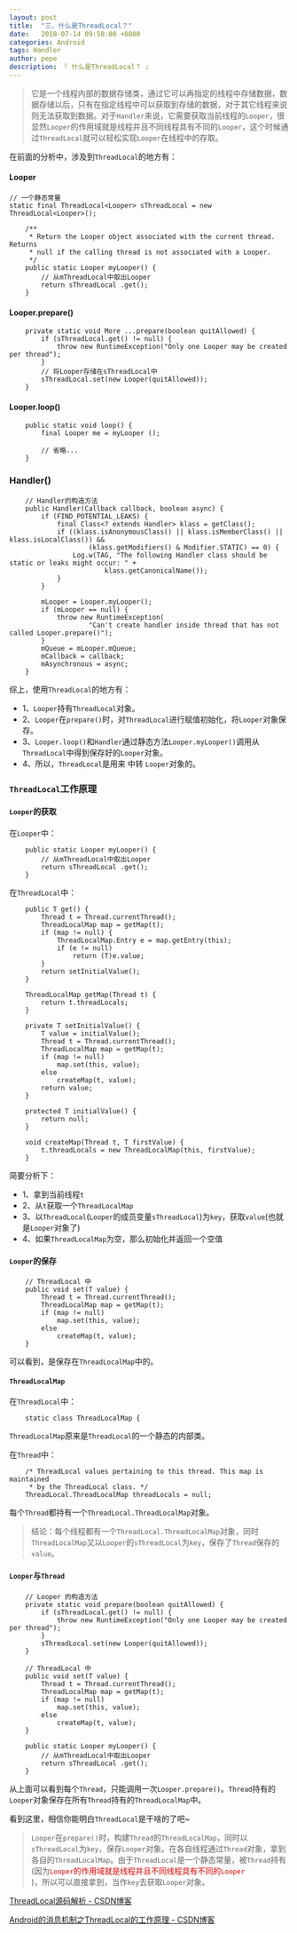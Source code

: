 ```yaml
---
layout: post
title:  "三、什么是ThreadLocal？"
date:   2018-07-14 09:50:00 +0800
categories: Android
tags: Handler
author: pepe
description: 『 什么是ThreadLocal？ 』
---
```


> 它是一个线程内部的数据存储类，通过它可以再指定的线程中存储数据，数据存储以后，只有在指定线程中可以获取到存储的数据，对于其它线程来说则无法获取到数据。对于`Handler`来说，它需要获取当前线程的`Looper`，很显然`Looper`的作用域就是线程并且不同线程具有不同的`Looper`，这个时候通过`ThreadLocal`就可以轻松实现`Looper`在线程中的存取。

在前面的分析中，涉及到`ThreadLocal`的地方有：
#### **Looper**
```
// 一个静态常量
static final ThreadLocal<Looper> sThreadLocal = new ThreadLocal<Looper>();

    /**
     * Return the Looper object associated with the current thread.  Returns
     * null if the calling thread is not associated with a Looper.
     */
    public static Looper myLooper() {
        // 从mThreadLocal中取出Looper
        return sThreadLocal .get();
    }
```

#### **Looper.prepare()**
```
    private static void More ...prepare(boolean quitAllowed) {
        if (sThreadLocal.get() != null) {
            throw new RuntimeException("Only one Looper may be created per thread");
        }
        // 将Looper存储在sThreadLocal中
        sThreadLocal.set(new Looper(quitAllowed));
    }
```
#### **Looper.loop()**
```
    public static void loop() {
        final Looper me = myLooper ();
        
        // 省略...
    }  
```

### **Handler()**
```
    // Handler的构造方法
    public Handler(Callback callback, boolean async) {
        if (FIND_POTENTIAL_LEAKS) {
            final Class<? extends Handler> klass = getClass();
            if ((klass.isAnonymousClass() || klass.isMemberClass() || klass.isLocalClass()) &&
                    (klass.getModifiers() & Modifier.STATIC) == 0) {
                Log.w(TAG, "The following Handler class should be static or leaks might occur: " +
                        klass.getCanonicalName());
            }
        }
        
        mLooper = Looper.myLooper();
        if (mLooper == null) {
            throw new RuntimeException(
                    "Can't create handler inside thread that has not called Looper.prepare()");
        }
        mQueue = mLooper.mQueue;
        mCallback = callback;
        mAsynchronous = async;
    }
```

综上，使用`ThreadLocal`的地方有：

* 1、`Looper`持有`ThreadLocal`对象。
* 2、`Looper`在`prepare()`时，对`ThreadLocal`进行赋值初始化，将`Looper`对象保存。
* 3、`Looper.loop()`和`Handler`通过静态方法`Looper.myLooper()`调用从`ThreadLocal`中得到保存好的`Looper`对象。
* 4、所以，`ThreadLocal`是用来 中转 `Looper`对象的。

### **`ThreadLocal`工作原理**

#### `Looper`的获取
在`Looper`中：
```
    public static Looper myLooper() {
        // 从mThreadLocal中取出Looper
        return sThreadLocal .get();
    }
```
在`ThreadLocal`中：
```
    public T get() {
        Thread t = Thread.currentThread();
        ThreadLocalMap map = getMap(t);
        if (map != null) {
            ThreadLocalMap.Entry e = map.getEntry(this);
            if (e != null)
                return (T)e.value;
        }
        return setInitialValue();
    }
    
    ThreadLocalMap getMap(Thread t) {
        return t.threadLocals;
    }
    
    private T setInitialValue() {
        T value = initialValue();
        Thread t = Thread.currentThread();
        ThreadLocalMap map = getMap(t);
        if (map != null)
            map.set(this, value);
        else
            createMap(t, value);
        return value;
    }
    
    protected T initialValue() {
        return null;
    }
    
    void createMap(Thread t, T firstValue) {
        t.threadLocals = new ThreadLocalMap(this, firstValue);
    }
```
简要分析下：

* 1、拿到当前线程`t`
* 2、从`t`获取一个`ThreadLocalMap`
* 3、以`ThreadLocal`(`Looper`的成员变量`sThreadLocal`)为`key`，获取`value`(也就是`Looper`对象了)
* 4、如果`ThreadLocalMap`为空，那么初始化并返回一个空值

#### `Looper`的保存
```
    // ThreadLocal 中
    public void set(T value) {
        Thread t = Thread.currentThread();
        ThreadLocalMap map = getMap(t);
        if (map != null)
            map.set(this, value);
        else
            createMap(t, value);
    }
```
可以看到，是保存在`ThreadLocalMap`中的。

#### `ThreadLocalMap`
在`ThreadLocal`中：
```
    static class ThreadLocalMap {
```
`ThreadLocalMap`原来是`ThreadLocal`的一个静态的内部类。

在`Thread`中：
```
    /* ThreadLocal values pertaining to this thread. This map is maintained
     * by the ThreadLocal class. */
    ThreadLocal.ThreadLocalMap threadLocals = null;
```
每个`Thread`都持有一个`ThreadLocal.ThreadLocalMap`对象。

> 结论：每个线程都有一个`ThreadLocal.ThreadLocalMap`对象，同时`ThreadLocalMap`又以`Looper`的`sThreadLocal`为`key`，保存了`Thread`保存的`value`。

#### `Looper`与`Thread`
```
    // Looper 的构造方法
    private static void prepare(boolean quitAllowed) {
        if (sThreadLocal.get() != null) {
            throw new RuntimeException("Only one Looper may be created per thread");
        }
        sThreadLocal.set(new Looper(quitAllowed));
    }
    
    // ThreadLocal 中
    public void set(T value) {
        Thread t = Thread.currentThread();
        ThreadLocalMap map = getMap(t);
        if (map != null)
            map.set(this, value);
        else
            createMap(t, value);
    }
    
    public static Looper myLooper() {
        // 从mThreadLocal中取出Looper
        return sThreadLocal .get();
    }
```
从上面可以看到每个`Thread`，只能调用一次`Looper.prepare()`。`Thread`持有的`Looper`对象保存在所有`Thread`持有的`ThreadLocalMap`中。

看到这里，相信你能明白`ThreadLocal`是干啥的了吧~

> `Looper`在`prepare()`时，构建`Thread`的`ThreadLocalMap`，同时以`sThreadLocal`为`key`，保存`Looper`对象。在各自线程通过`Thread`对象，拿到各自的`ThreadLocalMap`。由于`ThreadLocal`是一个静态常量，被`Thread`持有(因为<font color="#dd0000">`Looper`的作用域就是线程并且不同线程具有不同的`Looper`</font><br /> )，所以可以直接拿到，当作`key`去获取`Looper`对象。



[ThreadLocal源码解析 - CSDN博客](https://blog.csdn.net/qq_17250009/article/details/50000753)

[Android的消息机制之ThreadLocal的工作原理 - CSDN博客](https://blog.csdn.net/singwhatiwanna/article/details/48350919)









































